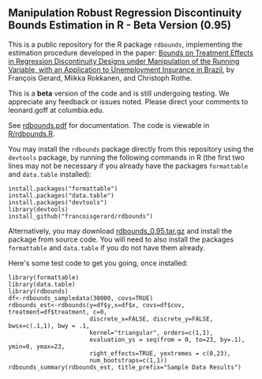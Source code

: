 ## Manipulation Robust Regression Discontinuity Bounds Estimation in R - Beta Version (0.95)

This is a public repository for the R package ```rdbounds```, implementing the estimation procedure developed in the paper: [Bounds on Treatment Effects in Regression Discontinuity Designs under Manipulation of the Running Variable, with an Application to Unemployment Insurance in Brazil](http://www.nber.org/papers/w22892, "NBER Working Paper"), by François Gerard, Miikka Rokkanen, and Christoph Rothe.

This is a **beta** version of the code and is still undergoing testing. We appreciate any feedback or issues noted. Please direct your comments to leonard.goff at columbia.edu.

See [rdbounds.pdf](rdbounds.pdf) for documentation. The code is viewable in [R/rdbounds.R](https://github.com/francoisgerard/rdbounds/blob/master/R/rdbounds.R).

You may install the ```rdbounds``` package directly from this repository using the ```devtools``` package, by running the following commands in R (the first two lines may not be necessary if you already have the packages ```formattable``` and ```data.table``` installed):

```{r}
install.packages("formattable")
install.packages("data.table")
install.packages("devtools")
library(devtools)
install_github("francoisgerard/rdbounds")
```

Alternatively, you may download [rdbounds_0.95.tar.gz](rdbounds_0.95.tar.gz) and install the package from source code. You will need to also install the packages ```formattable``` and ```data.table``` if you do not have them already.

Here's some test code to get you going, once installed:

```{r}
library(formattable)
library(data.table)
library(rdbounds)
df<-rdbounds_sampledata(30000, covs=TRUE)
rdbounds_est<-rdbounds(y=df$y,x=df$x, covs=df$cov, treatment=df$treatment, c=0,
                       discrete_x=FALSE, discrete_y=FALSE, bwsx=c(.1,1), bwy = .1,
                       kernel="triangular", orders=c(1,1),
                       evaluation_ys = seq(from = 0, to=23, by=.1), ymin=0, ymax=23,
                       right_effects=TRUE, yextremes = c(0,23),
                       num_bootstraps=c(1,1))
rdbounds_summary(rdbounds_est, title_prefix="Sample Data Results")
```
